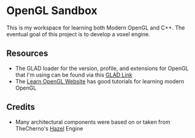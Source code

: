 # OpenGL Sandbox

This is my workspace for learning both Modern OpenGL and C++. The eventual goal of this project is to develop a voxel engine.


## Resources
- The GLAD loader for the version, profile, and extensions for OpenGL that I'm using can be found via this [GLAD Link](http://glad.dav1d.de/#profile=core&api=gl%3D3.3&api=gles1%3Dnone&api=gles2%3Dnone&api=glsc2%3Dnone&extensions=GL_ARB_direct_state_access&extensions=GL_ARB_texture_cube_map_array&extensions=GL_KHR_debug&language=c&specification=gl&loader=on)
- The [Learn OpenGL Website](learnopengl.com) has good tutorials for learning modern OpenGL

## Credits
- Many architectural components were based on or taken from TheCherno's [Hazel](https://github.com/TheCherno/Hazel) Engine
